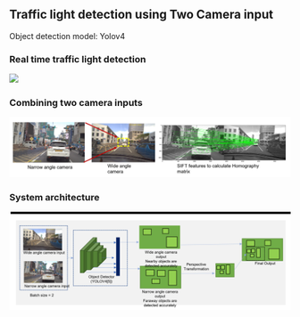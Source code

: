 ## Traffic light detection using Two Camera input

Object detection model: Yolov4

### Real time traffic light detection

<img src="/images/traffic_light_detection.gif" width="700" />

### Combining two camera inputs

<img src="/images/image_stitching.png" width="700" />

### System architecture

<img src="/images/traffic_light_detection.png" width="700" />
